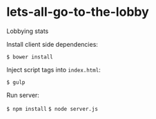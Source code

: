 lets-all-go-to-the-lobby
========================

Lobbying stats

Install client side dependencies:

`$ bower install`

Inject script tags into `index.html`:

`$ gulp`

Run server:

`$ npm install`
`$ node server.js`
